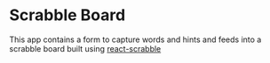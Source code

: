 # Scrabble Board

This app contains a form to capture words and hints and feeds into a scrabble board built using [react-scrabble](http://github.com/rcdexta/react-scrabble)
